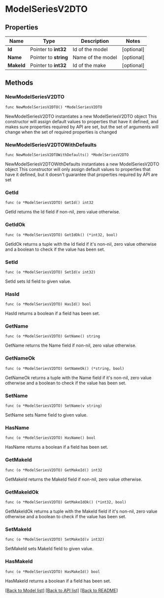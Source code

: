# ModelSeriesV2DTO

## Properties

Name | Type | Description | Notes
------------ | ------------- | ------------- | -------------
**Id** | Pointer to **int32** | Id of the model | [optional] 
**Name** | Pointer to **string** | Name of the model | [optional] 
**MakeId** | Pointer to **int32** | Id of the make | [optional] 

## Methods

### NewModelSeriesV2DTO

`func NewModelSeriesV2DTO() *ModelSeriesV2DTO`

NewModelSeriesV2DTO instantiates a new ModelSeriesV2DTO object
This constructor will assign default values to properties that have it defined,
and makes sure properties required by API are set, but the set of arguments
will change when the set of required properties is changed

### NewModelSeriesV2DTOWithDefaults

`func NewModelSeriesV2DTOWithDefaults() *ModelSeriesV2DTO`

NewModelSeriesV2DTOWithDefaults instantiates a new ModelSeriesV2DTO object
This constructor will only assign default values to properties that have it defined,
but it doesn't guarantee that properties required by API are set

### GetId

`func (o *ModelSeriesV2DTO) GetId() int32`

GetId returns the Id field if non-nil, zero value otherwise.

### GetIdOk

`func (o *ModelSeriesV2DTO) GetIdOk() (*int32, bool)`

GetIdOk returns a tuple with the Id field if it's non-nil, zero value otherwise
and a boolean to check if the value has been set.

### SetId

`func (o *ModelSeriesV2DTO) SetId(v int32)`

SetId sets Id field to given value.

### HasId

`func (o *ModelSeriesV2DTO) HasId() bool`

HasId returns a boolean if a field has been set.

### GetName

`func (o *ModelSeriesV2DTO) GetName() string`

GetName returns the Name field if non-nil, zero value otherwise.

### GetNameOk

`func (o *ModelSeriesV2DTO) GetNameOk() (*string, bool)`

GetNameOk returns a tuple with the Name field if it's non-nil, zero value otherwise
and a boolean to check if the value has been set.

### SetName

`func (o *ModelSeriesV2DTO) SetName(v string)`

SetName sets Name field to given value.

### HasName

`func (o *ModelSeriesV2DTO) HasName() bool`

HasName returns a boolean if a field has been set.

### GetMakeId

`func (o *ModelSeriesV2DTO) GetMakeId() int32`

GetMakeId returns the MakeId field if non-nil, zero value otherwise.

### GetMakeIdOk

`func (o *ModelSeriesV2DTO) GetMakeIdOk() (*int32, bool)`

GetMakeIdOk returns a tuple with the MakeId field if it's non-nil, zero value otherwise
and a boolean to check if the value has been set.

### SetMakeId

`func (o *ModelSeriesV2DTO) SetMakeId(v int32)`

SetMakeId sets MakeId field to given value.

### HasMakeId

`func (o *ModelSeriesV2DTO) HasMakeId() bool`

HasMakeId returns a boolean if a field has been set.


[[Back to Model list]](../README.md#documentation-for-models) [[Back to API list]](../README.md#documentation-for-api-endpoints) [[Back to README]](../README.md)


